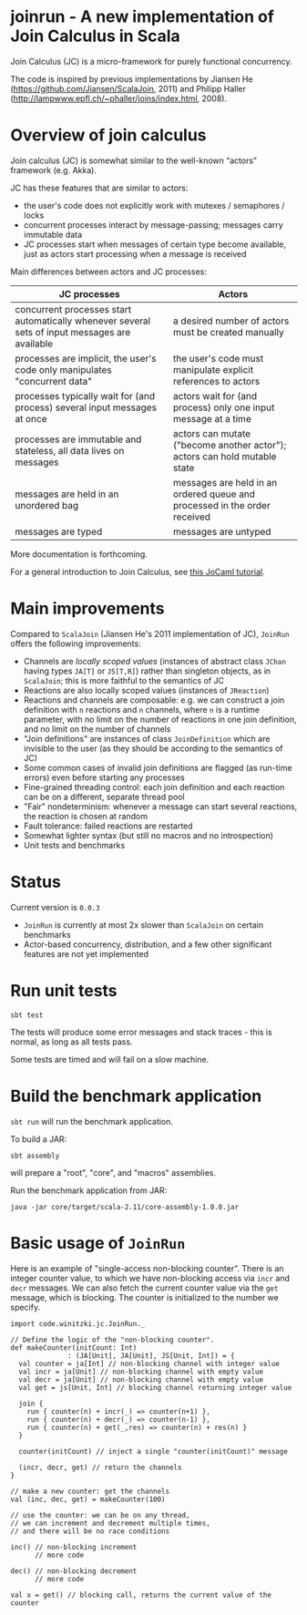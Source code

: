 # joinrun - A new implementation of Join Calculus in Scala
Join Calculus (JC) is a micro-framework for purely functional concurrency.

The code is inspired by previous implementations by Jiansen He (https://github.com/Jiansen/ScalaJoin, 2011)
and Philipp Haller (http://lampwww.epfl.ch/~phaller/joins/index.html, 2008).

# Overview of join calculus

Join calculus (JC) is somewhat similar to the well-known “actors” framework (e.g. Akka).

JC has these features that are similar to actors:

- the user's code does not explicitly work with mutexes / semaphores / locks
- concurrent processes interact by message-passing; messages carry immutable data
- JC processes start when messages of certain type become available, just as actors start processing when a message is received

Main differences between actors and JC processes:

| JC processes | Actors |
|---|---|
| concurrent processes start automatically whenever several sets of input messages are available | a desired number of actors must be created manually|
| processes are implicit, the user's code only manipulates "concurrent data" | the user's code must manipulate explicit references to actors |
| processes typically wait for (and process) several input messages at once | actors wait for (and process) only one input message at a time |
| processes are immutable and stateless, all data lives on messages | actors can mutate ("become another actor"); actors can hold mutable state |
| messages are held in an unordered bag | messages are held in an ordered queue and processed in the order received |
| messages are typed | messages are untyped |


More documentation is forthcoming.

For a general introduction to Join Calculus, see [this JoCaml tutorial](https://sites.google.com/site/winitzki/tutorial-on-join-calculus-and-its-implementation-in-ocaml-jocaml).


# Main improvements

Compared to `ScalaJoin` (Jiansen He's 2011 implementation of JC), `JoinRun` offers the following improvements:

- Channels are _locally scoped values_ (instances of abstract class `JChan` having types `JA[T]` or `JS[T,R]`) rather than singleton objects, as in `ScalaJoin`; 
this is more faithful to the semantics of JC
- Reactions are also locally scoped values (instances of `JReaction`)
- Reactions and channels are composable: e.g. we can construct a join definition
 with `n` reactions and `n` channels, where `n` is a runtime parameter, with no limit on the number of reactions in one join definition, and no limit on the number of channels
- "Join definitions" are instances of class `JoinDefinition` which are invisible to the user (as they should be according to the semantics of JC)
- Some common cases of invalid join definitions are flagged (as run-time errors) even before starting any processes
- Fine-grained threading control: each join definition and each reaction can be on a different, separate thread pool
- "Fair" nondeterminism: whenever a message can start several reactions, the reaction is chosen at random
- Fault tolerance: failed reactions are restarted
- Somewhat lighter syntax (but still no macros and no introspection)
- Unit tests and benchmarks

# Status

Current version is `0.0.3`

- `JoinRun` is currently at most 2x slower than `ScalaJoin` on certain benchmarks
- Actor-based concurrency, distribution, and a few other significant features are not yet implemented

# Run unit tests

`sbt test`

The tests will produce some error messages and stack traces - this is normal, as long as all tests pass.

Some tests are timed and will fail on a slow machine.

# Build the benchmark application

`sbt run` will run the benchmark application.

To build a JAR:

```
sbt assembly
```
will prepare a "root", "core", and "macros" assemblies.

Run the benchmark application from JAR:

`java -jar core/target/scala-2.11/core-assembly-1.0.0.jar`

# Basic usage of `JoinRun`

Here is an example of "single-access non-blocking counter".
There is an integer counter value, to which we have non-blocking access
via `incr` and `decr` messages.
We can also fetch the current counter value via the `get` message, which is blocking.
The counter is initialized to the number we specify.

    import code.winitzki.jc.JoinRun._
     
    // Define the logic of the "non-blocking counter".
    def makeCounter(initCount: Int)
                  : (JA[Unit], JA[Unit], JS[Unit, Int]) = {
      val counter = ja[Int] // non-blocking channel with integer value
      val incr = ja[Unit] // non-blocking channel with empty value
      val decr = ja[Unit] // non-blocking channel with empty value
      val get = js[Unit, Int] // blocking channel returning integer value
    
      join {
        run { counter(n) + incr(_) => counter(n+1) },
        run { counter(n) + decr(_) => counter(n-1) },
        run { counter(n) + get(_,res) => counter(n) + res(n) }
      }
    
      counter(initCount) // inject a single "counter(initCount)" message
      
      (incr, decr, get) // return the channels
    }

    // make a new counter: get the channels
    val (inc, dec, get) = makeCounter(100)
    
    // use the counter: we can be on any thread,
    // we can increment and decrement multiple times,
    // and there will be no race conditions
    
    inc() // non-blocking increment
          // more code
    
    dec() // non-blocking decrement
          // more code
     
    val x = get() // blocking call, returns the current value of the counter
    
